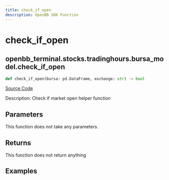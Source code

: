 ```yaml
---
title: check_if_open
description: OpenBB SDK Function
---
```


# check_if_open

## openbb_terminal.stocks.tradinghours.bursa_model.check_if_open

```python title='openbb_terminal/stocks/tradinghours/bursa_model.py'
def check_if_open(bursa: pd.DataFrame, exchange: str) -> bool
```
[Source Code](https://github.com/OpenBB-finance/OpenBBTerminal/tree/main/openbb_terminal/stocks/tradinghours/bursa_model.py#L156)

Description: Check if market open helper function

## Parameters

This function does not take any parameters.

## Returns

This function does not return anything

## Examples

